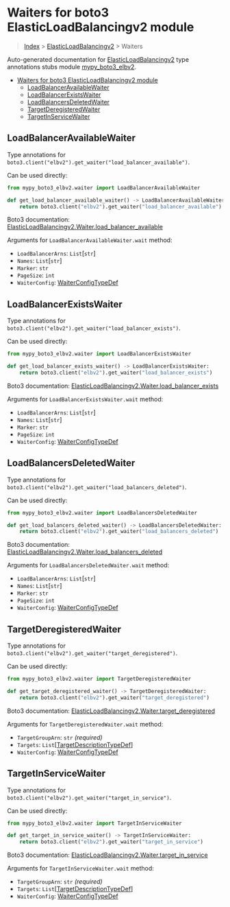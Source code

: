 # Waiters for boto3 ElasticLoadBalancingv2 module

> [Index](..) > [ElasticLoadBalancingv2](.) > Waiters

Auto-generated documentation for
[ElasticLoadBalancingv2](https://boto3.amazonaws.com/v1/documentation/api/latest/reference/services/elbv2.html#ElasticLoadBalancingv2)
type annotations stubs module
[mypy_boto3_elbv2](https://pypi.org/project/mypy-boto3-elbv2/).

- [Waiters for boto3 ElasticLoadBalancingv2 module](#waiters-for-boto3-elasticloadbalancingv2-module)
  - [LoadBalancerAvailableWaiter](#loadbalanceravailablewaiter)
  - [LoadBalancerExistsWaiter](#loadbalancerexistswaiter)
  - [LoadBalancersDeletedWaiter](#loadbalancersdeletedwaiter)
  - [TargetDeregisteredWaiter](#targetderegisteredwaiter)
  - [TargetInServiceWaiter](#targetinservicewaiter)

## LoadBalancerAvailableWaiter

Type annotations for
`boto3.client("elbv2").get_waiter("load_balancer_available")`.

Can be used directly:

```python
from mypy_boto3_elbv2.waiter import LoadBalancerAvailableWaiter

def get_load_balancer_available_waiter() -> LoadBalancerAvailableWaiter:
    return boto3.client("elbv2").get_waiter("load_balancer_available")
```

Boto3 documentation:
[ElasticLoadBalancingv2.Waiter.load_balancer_available](https://boto3.amazonaws.com/v1/documentation/api/latest/reference/services/elbv2.html#ElasticLoadBalancingv2.Waiter.LoadBalancerAvailable)

Arguments for `LoadBalancerAvailableWaiter.wait` method:

- `LoadBalancerArns`: `List`\[`str`\]
- `Names`: `List`\[`str`\]
- `Marker`: `str`
- `PageSize`: `int`
- `WaiterConfig`: [WaiterConfigTypeDef](./type_defs.md#waiterconfigtypedef)

## LoadBalancerExistsWaiter

Type annotations for
`boto3.client("elbv2").get_waiter("load_balancer_exists")`.

Can be used directly:

```python
from mypy_boto3_elbv2.waiter import LoadBalancerExistsWaiter

def get_load_balancer_exists_waiter() -> LoadBalancerExistsWaiter:
    return boto3.client("elbv2").get_waiter("load_balancer_exists")
```

Boto3 documentation:
[ElasticLoadBalancingv2.Waiter.load_balancer_exists](https://boto3.amazonaws.com/v1/documentation/api/latest/reference/services/elbv2.html#ElasticLoadBalancingv2.Waiter.LoadBalancerExists)

Arguments for `LoadBalancerExistsWaiter.wait` method:

- `LoadBalancerArns`: `List`\[`str`\]
- `Names`: `List`\[`str`\]
- `Marker`: `str`
- `PageSize`: `int`
- `WaiterConfig`: [WaiterConfigTypeDef](./type_defs.md#waiterconfigtypedef)

## LoadBalancersDeletedWaiter

Type annotations for
`boto3.client("elbv2").get_waiter("load_balancers_deleted")`.

Can be used directly:

```python
from mypy_boto3_elbv2.waiter import LoadBalancersDeletedWaiter

def get_load_balancers_deleted_waiter() -> LoadBalancersDeletedWaiter:
    return boto3.client("elbv2").get_waiter("load_balancers_deleted")
```

Boto3 documentation:
[ElasticLoadBalancingv2.Waiter.load_balancers_deleted](https://boto3.amazonaws.com/v1/documentation/api/latest/reference/services/elbv2.html#ElasticLoadBalancingv2.Waiter.LoadBalancersDeleted)

Arguments for `LoadBalancersDeletedWaiter.wait` method:

- `LoadBalancerArns`: `List`\[`str`\]
- `Names`: `List`\[`str`\]
- `Marker`: `str`
- `PageSize`: `int`
- `WaiterConfig`: [WaiterConfigTypeDef](./type_defs.md#waiterconfigtypedef)

## TargetDeregisteredWaiter

Type annotations for `boto3.client("elbv2").get_waiter("target_deregistered")`.

Can be used directly:

```python
from mypy_boto3_elbv2.waiter import TargetDeregisteredWaiter

def get_target_deregistered_waiter() -> TargetDeregisteredWaiter:
    return boto3.client("elbv2").get_waiter("target_deregistered")
```

Boto3 documentation:
[ElasticLoadBalancingv2.Waiter.target_deregistered](https://boto3.amazonaws.com/v1/documentation/api/latest/reference/services/elbv2.html#ElasticLoadBalancingv2.Waiter.TargetDeregistered)

Arguments for `TargetDeregisteredWaiter.wait` method:

- `TargetGroupArn`: `str` *(required)*
- `Targets`:
  `List`\[[TargetDescriptionTypeDef](./type_defs.md#targetdescriptiontypedef)\]
- `WaiterConfig`: [WaiterConfigTypeDef](./type_defs.md#waiterconfigtypedef)

## TargetInServiceWaiter

Type annotations for `boto3.client("elbv2").get_waiter("target_in_service")`.

Can be used directly:

```python
from mypy_boto3_elbv2.waiter import TargetInServiceWaiter

def get_target_in_service_waiter() -> TargetInServiceWaiter:
    return boto3.client("elbv2").get_waiter("target_in_service")
```

Boto3 documentation:
[ElasticLoadBalancingv2.Waiter.target_in_service](https://boto3.amazonaws.com/v1/documentation/api/latest/reference/services/elbv2.html#ElasticLoadBalancingv2.Waiter.TargetInService)

Arguments for `TargetInServiceWaiter.wait` method:

- `TargetGroupArn`: `str` *(required)*
- `Targets`:
  `List`\[[TargetDescriptionTypeDef](./type_defs.md#targetdescriptiontypedef)\]
- `WaiterConfig`: [WaiterConfigTypeDef](./type_defs.md#waiterconfigtypedef)
